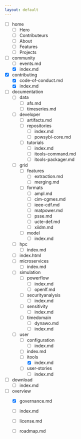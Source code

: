 ```yaml
---
layout: default
---
```


- [ ] home
    - [ ] Hero
    - [ ] Contributeurs
    - [ ] About
    - [ ] Features
    - [ ] Projects
- [ ] community
    - [ ] events.md
    - [X] index.md
- [X] contributing
    - [X] code-of-conduct.md
    - [X] index.md
- [ ] documentation
    - [ ] data
        - [ ] afs.md
        - [ ] timeseries.md
    - [ ] developer
        - [ ] artifacts.md
        - [ ] repositories
            - [ ] index.md
            - [ ] powsybl-core.md
        - [ ] tutorials
            - [ ] index.md
            - [ ] itools-command.md
            - [ ] itools-packager.md
    - [ ] grid
        - [ ] features
            - [ ] extraction.md
            - [ ] merging.md
        - [ ] formats
            - [ ] ampl.md
            - [ ] cim-cgmes.md
            - [ ] ieee-cdf.md
            - [ ] matpower.md
            - [ ] psse.md
            - [ ] ucte-def.md
            - [ ] xiidm.md
        - [ ] model
            - [ ] index.md
    - [ ] hpc
        - [ ] index.md
    - [ ] index.html
    - [ ] microservices
        - [ ] index.md
    - [ ] simulation
        - [ ] powerflow
            - [ ] index.md
            - [ ] openlf.md
        - [ ] securityanalysis
            - [ ] index.md
        - [ ] sensitivity
            - [ ] index.md
        - [ ] timedomain
            - [ ] dynawo.md
            - [ ] index.md
    - [ ] user
        - [ ] configuration
            - [ ] index.md
        - [ ] index.md
        - [ ] itools
            - [X] index.md
        - [ ] user-stories
            - [ ] index.md
- [ ] download
    - [ ] index.md
- [ ] overview
    - [X] governance.md
    - [ ] index.md
    - [ ] license.md
    - [ ] roadmap.md

